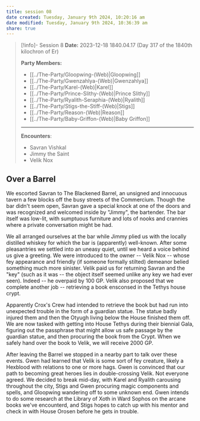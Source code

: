 ```yaml
---
title: session 08
date created: Tuesday, January 9th 2024, 10:20:16 am
date modified: Tuesday, January 9th 2024, 10:36:39 am
share: true
---
```




> [!info]- Session 8 **Date:** 2023-12-18 1840.04.17 (Day 317 of the 1840th kilochron of Er)
>
> **Party Members:**
> 
> - [[../The-Party/Gloopwing-(Web)|Gloopwing]]
> - [[../The-Party/Gwenzahlya-(Web)|Gwenzahlya]]
> - [[../The-Party/Karel-(Web)|Karel]]
> - [[../The-Party/Prince-Slithy-(Web)|Prince Slithy]]
> - [[../The-Party/Ryalith-Seraphia-(Web)|Ryalith]]
> - [[../The-Party/Stigs-the-Stiff-(Web)|Stigs]]
> - [[../The-Party/Reason-(Web)|Reason]]
> - [[../The-Party/Baby-Griffon-(Web)|Baby Griffon]]
> ---
> 
> **Encounters**:
> - Savran Vishkal
> - Jimmy the Saint 
> - Velik Nox

## Over a Barrel 

We escorted Savran to The Blackened Barrel, an unsigned and innocuous tavern a few blocks off the busy streets of the Commercium. Though the bar didn't seem open, Savran gave a special knock at one of the doors and was recognized and welcomed inside by "Jimmy", the bartender. The bar itself was low-lit, with sumptuous furniture and lots of nooks and crannies where a private conversation might be had. 

We all arranged ourselves at the bar while Jimmy plied us with the locally distilled whiskey for which the bar is (apparently) well-known. After some pleasantries we settled into an uneasy quiet, until we heard a voice behind us give a greeting. We were introduced to the owner -- Velik Nox -- whose fey appearance and friendly (if someone formally stilted) demeanor belied something much more sinister. Velik paid us for returning Savran and the "key" (such as it was -- the object itself seemed unlike any key we had ever seen). Indeed -- he overpaid by 100 GP. Velik also proposed that we complete another job -- retrieving a book ensconsed in the Tethys house crypt. 

Apparently Crox's Crew had intended to retrieve the book but had run into unexpected trouble in the form of a guardian statue. The statue badly injured them and then the Otyugh living below the House finished them off. We are now tasked with getting into House Tethys during their biennial Gala, figuring out the passphrase that might allow us safe passage by the guardian statue, and then procuring the book from the Crypt. When we safely hand over the book to Velik, we will receive 2000 GP. 

After leaving the Barrel we stopped in a nearby part to talk over these events. Gwen had learned that Velik is some sort of fey creature, likely a Hexblood with relations to one or more hags. Gwen is convinced that our path to becoming great heroes lies in double-crossing Velik. Not everyone agreed. We decided to break mid-day, with Karel and Ryalith carousing throughout the city, Stigs and Gwen procuring magic components and spells, and Gloopwing wandering off to some unknown end. Gwen intends to do some research at the Library of Xoth in Ward Sophos on the arcane books we've encounterd, and Stigs hopes to catch up with his mentor and check in with House Orosen before he gets in trouble.
